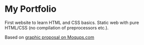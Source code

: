 # My Portfolio

First website to learn HTML and CSS basics. Static web with pure HTML/CSS (no compilation of preprocessors etc.).

Based on [graphic proposal on Moqups.com](https://app.moqups.com/Jana-V/0umitZwyaA/view/page/aa9df7b72)
